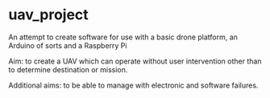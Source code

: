 uav_project
===========

An attempt to create software for use with a basic drone platform, an Arduino of sorts and a Raspberry Pi

Aim: to create a UAV which can operate without user intervention other than to determine destination or mission.

Additional aims: to be able to manage with electronic and software failures.
